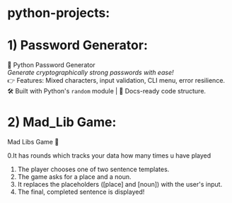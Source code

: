 # python-projects:

# 1) Password Generator:
🔐 Python Password Generator  
_Generate cryptographically strong passwords with ease!_  
👉 Features: Mixed characters, input validation, CLI menu, error resilience.  
🛠️ Built with Python's `random` module | 📝 Docs-ready code structure.  

# 2) Mad_Lib Game:
Mad Libs Game 🎉

0.It has rounds which tracks your data how many times u have played 
1. The player chooses one of two sentence templates.
2. The game asks for a place and a noun.
3. It replaces the placeholders ([place] and [noun]) with the user's input.
4. The final, completed sentence is displayed!

